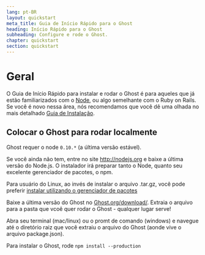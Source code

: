 ```yaml
---
lang: pt-BR
layout: quickstart
meta_title: Guia de Início Rápido para o Ghost
heading: Início Rápido para o Ghost
subheading: Configure e rode o Ghost.
chapter: quickstart
section: quickstart
---
```


# Geral <a id="overview"></a>

O Guia de Início Rápido para instalar e rodar o Ghost é para aqueles que já estão familiarizados com o [Node](http://nodejs.org), ou algo semelhante com o Ruby on Rails. Se você é novo nessa área, nós recomendamos que você dê uma olhada no mais detalhado [Guia de Instalação](/installation.html).

## Colocar o Ghost para rodar localmente <a id="ghost-local"></a>

Ghost requer o node `0.10.*` (a última versão estável).

Se você ainda não tem, entre no site <http://nodejs.org> e baixe a última versão do Node.js. O instalador irá preparar tanto o Node, quanto seu excelente gerenciador de pacotes, o npm.

Para usuário do Linux, ao invés de instalar o arquivo .tar.gz, você pode preferir [instalar utilizando o gerenciador de pacotes](https://github.com/joyent/node/wiki/Installing-Node.js-via-package-manager)

Baixe a última versão do Ghost no [Ghost.org/download/](https://ghost.org/download/). Extraia o arquivo para a pasta que vcoê quer rodar o Ghost - qualquer lugar serve!

Abra seu terminal (mac/linux) ou o promt de comando (windows) e navegue até o diretório raiz que você extraiu o arquivo do Ghost (aonde vive o arquivo package.json).

Para instalar o Ghost, rode `npm install --production`

<!--<h2 id="customise">Customise & Configure Ghost</h2>

<h2 id="ghost-deploy">Deploy Ghost</h2>

<ol>
    <li>In the Terminal / Command Prompt, type <code>npm start</code></li>
    <li><p>This will have launched your Ghost blog, visit one  <a href="http://localhost:2368/">http://localhost:2368/</a> to see</p></li>
</ol>
-->